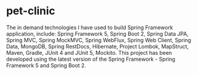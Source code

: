 # pet-clinic

The in demand technologies I have used to build Spring Framework application, include: Spring Framework 5, Spring Boot
2, Spring Data JPA, Spring MVC, Spring MockMVC, Spring WebFlux, Spring Web Client, Spring Data, MongoDB, Spring
RestDocs, Hibernate, Project Lombok, MapStruct, Maven, Gradle, JUnit 4 and JUnit 5, Mockito. This project has been
developed using the latest version of the Spring Framework - Spring Framework 5 and Spring Boot 2.
